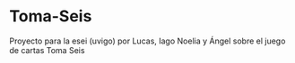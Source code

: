 # Toma-Seis
Proyecto para la esei (uvigo) por Lucas, Iago Noelia y Ángel sobre el juego de cartas Toma Seis

